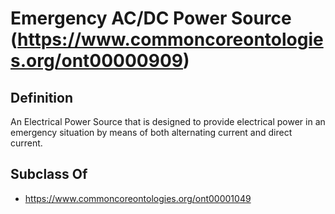 # Emergency AC/DC Power Source (https://www.commoncoreontologies.org/ont00000909)

## Definition
An Electrical Power Source that is designed to provide electrical power in an emergency situation by means of both alternating current and direct current.

## Subclass Of
- https://www.commoncoreontologies.org/ont00001049

